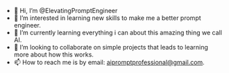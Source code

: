 - 👋 Hi, I’m @ElevatingPromptEngineer
- 👀 I’m interested in learning new skills to make me a better prompt engineer.
- 🌱 I’m currently learning everything i can about this amazing thing we call AI.
- 💞️ I’m looking to collaborate on simple projects that leads to learning more about how this works.
- 📫 How to reach me is by email: aipromptprofessional@gmail.com.

<!---
ElevatingPromptEngineer/ElevatingPromptEngineer is a ✨ special ✨ repository because its `README.md` (this file) appears on your GitHub profile.
You can click the Preview link to take a look at your changes.
--->
